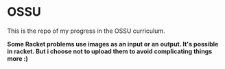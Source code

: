 # OSSU

This is the repo of my progress in the OSSU curriculum.

**Some Racket problems use images as an input or an output. It's possible in racket.
  But i choose not to upload them to avoid complicating things more :)**
